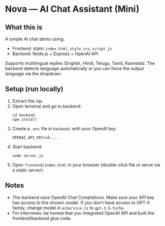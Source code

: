 # Nova — AI Chat Assistant (Mini)

## What this is
A simple AI chat demo using:
- Frontend: static `index.html`, `style.css`, `script.js`
- Backend: Node.js + Express + OpenAI API

Supports multilingual replies (English, Hindi, Telugu, Tamil, Kannada). The backend detects language automatically or you can force the output language via the dropdown.

## Setup (run locally)

1. Extract the zip.
2. Open terminal and go to backend:
   ```
   cd backend
   npm install
   ```
3. Create a `.env` file in `backend/` with your OpenAI key:
   ```
   OPENAI_API_KEY=sk-...
   ```
4. Start backend:
   ```
   node server.js
   ```
5. Open `frontend/index.html` in your browser (double-click file or serve via a static server).

## Notes
- The backend uses OpenAI Chat Completions. Make sure your API key has access to the chosen model. If you don't have access to GPT-4 family, change model in `aiService.js` to `gpt-3.5-turbo`.
- For interviews: be honest that you integrated OpenAI API and built the frontend/backend glue code.

